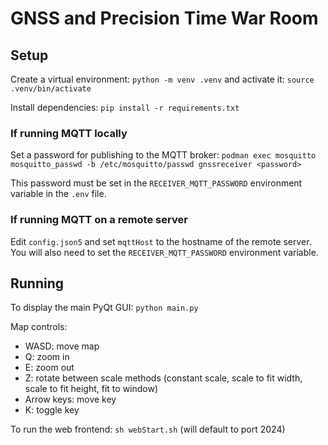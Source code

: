 # GNSS and Precision Time War Room

## Setup

Create a virtual environment: `python -m venv .venv` and activate it: `source .venv/bin/activate`

Install dependencies: `pip install -r requirements.txt`

### If running MQTT locally

Set a password for publishing to the MQTT broker: `podman exec mosquitto mosquitto_passwd -b /etc/mosquitto/passwd gnssreceiver <password>`

This password must be set in the `RECEIVER_MQTT_PASSWORD` environment variable in the `.env` file.

### If running MQTT on a remote server

Edit `config.json5` and set `mqttHost` to the hostname of the remote server. You will also need to set the `RECEIVER_MQTT_PASSWORD` environment variable.

## Running

To display the main PyQt GUI: `python main.py`

Map controls:
- WASD: move map
- Q: zoom in
- E: zoom out
- Z: rotate between scale methods (constant scale, scale to fit width, scale to fit height, fit to window)
- Arrow keys: move key
- K: toggle key

To run the web frontend: `sh webStart.sh` (will default to port 2024)
